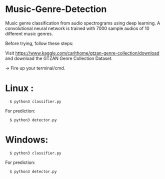 # Music-Genre-Detection
Music genre classification from audio spectrograms using deep
learning. A convolutional neural network is trained with 7000
sample audios of 10 different music genres.

Before trying, follow these steps:
  
  Visit https://www.kaggle.com/carlthome/gtzan-genre-collection/download and download the GTZAN Genre Collection Dataset.
  
  -> Fire up your terminal/cmd.
   
   # Linux :
   
      $ python3 classifier.py
  
   For prediction:

      $ python3 detector.py
  
  # Windows:
  
      $ python3 classifier.py
  
   For prediction:

      $ python3 detector.py
